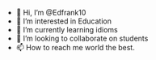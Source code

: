 - 👋 Hi, I’m @Edfrank10
- 👀 I’m interested in Education 
- 🌱 I’m currently learning idioms 
- 💞️ I’m looking to collaborate on students 
- 📫 How to reach me world the best. 

<!---
Edfrank10/Edfrank10 is a ✨ special ✨ repository because its `README.md` (this file) appears on your GitHub profile.
You can click the Preview link to take a look at your changes.
--->
